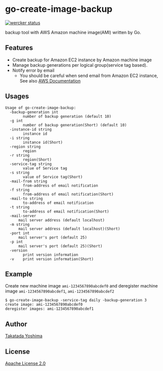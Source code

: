 # go-create-image-backup

[![wercker status](https://app.wercker.com/status/e49ed2149efc24b7a997fd6ee35578bb/s/master "wercker status")](https://app.wercker.com/project/byKey/e49ed2149efc24b7a997fd6ee35578bb)

backup tool with AWS Amazon machine image(AMI) written by Go.

## Features

- Create backup for Amazon EC2 instance by Amazon machine image
- Manage backup generations per logical group(service tag based).
- Notify error by email
    - You should be careful when send email from Amazon EC2 instance, See also [AWS Documentation](https://docs.aws.amazon.com/ses/latest/DeveloperGuide/limits.html#limits-ec2)

## Usages

```
Usage of go-create-image-backup:
  -backup-generation int
    	number of backup generation (default 10)
  -g int
    	number of backup generation(Short) (default 10)
  -instance-id string
    	instance id
  -i string
    	instance id(Short)
  -region string
    	region
  -r string
    	region(Short)
  -service-tag string
    	value of Service tag
  -s string
    	value of Service tag(Short)
  -mail-from string
        from-address of email notification
  -f string
        from-address of email notification(Short)
  -mail-to string
        to-address of email notification
  -t string
        to-address of email notification(Short)
  -mail-server
      mail server address (default localhost)
  -m string
      mail server address (default localhost)(Short)
  -port int
      mail server's port (default 25)
  -p int
      mail server's port (default 25)(Short)      
  -version
    	print version information
  -v	print version information(Short)
```

## Example

Create new machine image `ami-1234567890abcdef0` and deregister machine image `ami-1234567890abcdef1`, `ami-1234567890abcdef2` 

```
$ go-create-image-backup -service-tag daily -backup-generation 3
create image: ami-1234567890abcdef0
deregister images: ami-1234567890abcdef1
```

## Author

[Takatada Yoshima](https://github.com/shiimaxx)

## License

[Apache License 2.0](https://github.com/heartbeatsjp/go-create-image-backup/blob/master/LICENSE)
